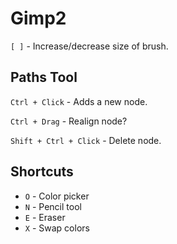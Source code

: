 # Gimp2

`[ ]` - Increase/decrease size of brush.

## Paths Tool

`Ctrl + Click` - Adds a new node.

`Ctrl + Drag` - Realign node?

`Shift + Ctrl + Click` - Delete node.

## Shortcuts
 - `O` - Color picker
 - `N` - Pencil tool
 - `E` - Eraser
 - `X` - Swap colors
